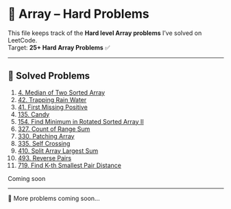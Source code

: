 # 🔴 Array – Hard Problems

This file keeps track of the **Hard level Array problems** I’ve solved on LeetCode.  
Target: **25+ Hard Array Problems** ✅

---

## 📌 Solved Problems

1. [4. Median of Two Sorted Array](https://leetcode.com/problems/median-of-two-sorted-arrays)
2. [42. Trapping Rain Water](https://leetcode.com/problems/trapping-rain-water)
3. [41. First Missing Positive](https://leetcode.com/problems/first-missing-positive)
4. [135. Candy](https://leetcode.com/problems/candy)
5. [154. Find Minimum in Rotated Sorted Array II](https://leetcode.com/problems/find-minimum-in-rotated-sorted-array-ii)
6. [327. Count of Range Sum](https://leetcode.com/problems/count-of-range-sum)
7. [330. Patching Array](https://leetcode.com/problems/patching-array)
8. [335. Self Crossing](https://leetcode.com/problems/self-crossing)
9. [410. Split Array Largest Sum](https://leetcode.com/problems/split-array-largest-sum)
10. [493. Reverse Pairs](https://leetcode.com/problems/reverse-pairs)
11. [719. Find K-th Smallest Pair Distance](https://leetcode.com/problems/find-k-th-smallest-pair-distance)

Coming soon

---

🚀 More problems coming soon...
